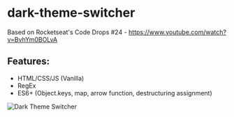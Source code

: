 # dark-theme-switcher
Based on Rocketseat's Code Drops #24 - https://www.youtube.com/watch?v=BvhYm0BOLvA

## Features:
  - HTML/CSS/JS (Vanilla)
  - RegEx
  - ES6+ (Object.keys, map, arrow function, destructuring assignment)

![Dark Theme Switcher](https://user-images.githubusercontent.com/44209758/81475424-8c421980-91e2-11ea-8909-8b0d8d6161f5.gif)
